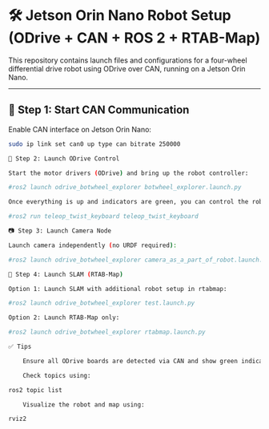 # 🛠️ Jetson Orin Nano Robot Setup (ODrive + CAN + ROS 2 + RTAB-Map)

This repository contains launch files and configurations for a four-wheel differential drive robot using ODrive over CAN, running on a Jetson Orin Nano.

---

## 🔧 Step 1: Start CAN Communication

Enable CAN interface on Jetson Orin Nano:

```bash
sudo ip link set can0 up type can bitrate 250000

🤖 Step 2: Launch ODrive Control

Start the motor drivers (ODrive) and bring up the robot controller:

#ros2 launch odrive_botwheel_explorer botwheel_explorer.launch.py

Once everything is up and indicators are green, you can control the robot using keyboard teleoperation:

#ros2 run teleop_twist_keyboard teleop_twist_keyboard

📷 Step 3: Launch Camera Node

Launch camera independently (no URDF required):

#ros2 launch odrive_botwheel_explorer camera_as_a_part_of_robot.launch.py

🧭 Step 4: Launch SLAM (RTAB-Map)

Option 1: Launch SLAM with additional robot setup in rtabmap:

#ros2 launch odrive_botwheel_explorer test.launch.py

Option 2: Launch RTAB-Map only:

#ros2 launch odrive_botwheel_explorer rtabmap.launch.py

✅ Tips

    Ensure all ODrive boards are detected via CAN and show green indicators.

    Check topics using:

ros2 topic list

    Visualize the robot and map using:

rviz2

